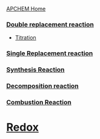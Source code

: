 
[APCHEM Home](./../APCHEM-Home/)
### [Double replacement reaction](./../Double-replacement-reaction/)
- [Titration](./../Titration/)
### [Single Replacement reaction](./../Single-Replacement-reaction/)
### [Synthesis Reaction](./../Synthesis-Reaction/)
### [Decomposition reaction](./../Decomposition-reaction/)
### [Combustion Reaction](./../Combustion-Reaction/)

# [Redox](./../Redox/)

